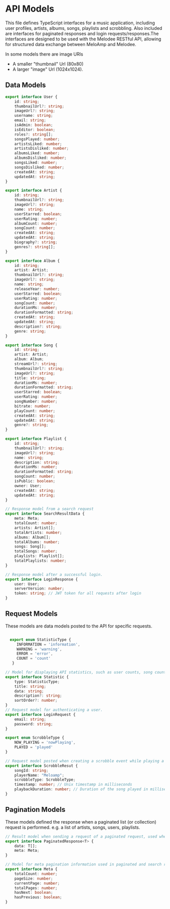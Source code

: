 # API Models

This file defines TypeScript interfaces for a music application, including user profiles, artists, albums, songs, playlists and scrobbling. Also included are interfaces for paginated responses and login requests/responses.The interfaces are designed to be used with the Melodee RESTful API, allowing for structured data exchange between MeloAmp and Melodee.

In some models there are image URls
* A smaller "thumbnail" Url (80x80) 
* A larger "image" Url (1024x1024).

## Data Models
```typescript
export interface User {
	id: string;
	thumbnailUrl?: string;
	imageUrl?: string;
	username: string;
	email: string;
	isAdmin: boolean;
	isEditor: boolean;
	roles?: string[];
	songsPlayed: number;
	artistsLiked: number;
    artistsDisliked: number;
    albumsLiked: number;
    albumsDisliked: number;
    songsLiked: number;
    songsDisliked: number;
	createdAt: string;	
	updatedAt: string;
}

export interface Artist {
	id: string;
	thumbnailUrl?: string;
	imageUrl?: string;
	name: string;	
	userStarred: boolean;
	userRating: number;
	albumCount: number;
	songCount: number;	
	createdAt: string;
	updatedAt: string;
	biography?: string;	
	genres?: string[];
}

export interface Album {
	id: string;
	artist: Artist;	
	thumbnailUrl?: string;
	imageUrl?: string;
	name: string;
	releaseYear: number;
	userStarred: boolean;
	userRating: number;
	songCount: number;
	durationMs: number;
	durationFormatted: string;
	createdAt: string;
	updatedAt: string;
	description?: string;
	genre: string;		
}

export interface Song {
	id: string;
	artist: Artist;
	album: Album;
	streamUrl?: string;	
	thumbnailUrl?: string;
	imageUrl?: string;
	title: string;
	durationMs: number;
	durationFormatted: string;
	userStarred: boolean;
	userRating: number;
	songNumber: number;
	bitrate: number;
	playCount: number;
	createdAt: string;
	updatedAt: string;
	genre?: string;	
}

export interface Playlist {
	id: string;
	thumbnailUrl?: string;
	imageUrl?: string;
	name: string;
	description: string;
	durationMs: number;
	durationFormatted: string;	
	songCount: number;
	isPublic: boolean;
	owner: User;
	createdAt: string;
	updatedAt: string;
}

// Response model from a search request
export interface SearchResultData {
	meta: Meta;
	totalCount: number;
	artists: Artist[];
  	totalArtists: number;
	albums: Album[];
  	totalAlbums: number;
	songs: Song[];
  	totalSongs: number;
	playlists: Playlist[];
  	totalPlaylists: number;  	
}

// Response model after a successful login.
export interface LoginResponse {
	user: User;
    serverVersion: number;
	token: string; // JWT token for all requests after login
}

```

## Request Models
These models are data models posted to the API for specific requests.

```typescript

  export enum StatisticType {
     INFORMATION = 'information',
     WARNING = 'warning',
     ERROR = 'error',
     COUNT = 'count'
   }

// Model for displaying API statistics, such as user counts, song counts, etc. Used in the dashboard or statistics page.
export interface Statistic {
	type: StatisticType;
	title: string;
	data: string;
	description?: string;
	sortOrder?: number;
}
// Request model for authenticating a user.
export interface LoginRequest {
	email: string;
	password: string;
}

export enum ScrobbleType {
    NOW_PLAYING = 'nowPlaying',
    PLAYED = 'played'
}

// Request model posted when creating a scrobble event while playing a song.
export interface ScrobbleResut {
	songId: string;
	playerName: "Meloamp";
	scrobbleType: ScrobbleType;
	timestamp: number; // Unix timestamp in milliseconds
	playbackDuration: number; // Duration of the song played in milliseconds, when "played" this is used, can be 0 or null when "nowPlaying"
}
```

## Pagination Models
These models defined the response when a paginated list (or collection) request is performed. e.g. a list of artists, songs, users, playlists.

```typescript
// Result model when sending a request of a paginated request, used when fetching a paginated list of items.
export interface PaginatedResponse<T> {
	data: T[];
	meta: Meta;
}

// Model for meta pagination information used in paginated and search responses.
export interface Meta {
	totalCount: number;
	pageSize: number;
	currentPage: number;	
	totalPages: number;
	hasNext: boolean;
	hasPrevious: boolean;
}


```



